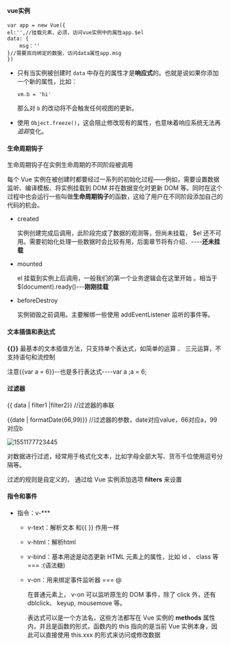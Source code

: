 #### vue实例 

```
var app = new Vue({
el:'',//挂载元素，必须，访问vue实例中的属性app.$el
data: {
    msg：''
}//需要双向绑定的数据，访问data属性app.msg
})
```

- 只有当实例被创建时 `data` 中存在的属性才是**响应式**的。也就是说如果你添加一个新的属性，比如：

  ```
  vm.b = 'hi'
  ```

  那么对 `b` 的改动将不会触发任何视图的更新。

- 使用 `Object.freeze()`，这会阻止修改现有的属性，也意味着响应系统无法再*追踪*变化。

#### 生命周期钩子

生命周期钩子在实例生命周期的不同阶段被调用

每个 Vue 实例在被创建时都要经过一系列的初始化过程——例如，需要设置数据监听、编译模板、将实例挂载到 DOM 并在数据变化时更新 DOM 等。同时在这个过程中也会运行一些叫做**生命周期钩子**的函数，这给了用户在不同阶段添加自己的代码的机会。

- created 

  实例创建完成后调用，此阶段完成了数据的观测等，但尚未挂载， $el 还不可用。需要初始化处理一些数据时会比较有用，后面章节将有介绍．----**还未挂载**

- mounted 

  el 挂载到实例上后调用，一般我们的第一个业务逻辑会在这里开始 。相当于 $(document).ready()---**刚刚挂载**

- beforeDestroy 

  实例销毁之前调用。主要解绑一些使用 addEventListener 监听的事件等。

#### 文本插值和表达式

**{{}}** 最基本的文本插值方法，只支持单个表达式，如简单的运算 、 三元运算，不支持语句和流控制

注意{{var a = 6}}--也是多行表达式----var a ;a = 6;

#### 过滤器

{{ data | filter1 |filter2}}    //过滤器的串联

{{date | formatDate(66,99)}}   //过滤器的参数，date对应value，66对应a，99对应b

![1551177723445](C:\Users\QY\AppData\Roaming\Typora\typora-user-images\1551177723445.png)

 对数据进行过滤，经常用于格式化文本，比如字母全部大写、货币千位使用逗号分隔等。

过滤的规则是自定义的， 通过给 Vue 实例添加选项 **filters** 来设置

#### 指令和事件

- 指令：v-***

  - v-text：解析文本 和{{ }} 作用一样

  - v-­html：解析html

  - v­-bind：基本用途是动态更新 HTML 元素上的属性，比如 id 、
    class 等 === :(语法糖)

  - v-­on：用来绑定事件监听器   === @

    在普通元素上， v-­on 可以监听原生的 DOM 事件，除了 click 外，还有
    dblclick、 keyup, mousemove 等。

    表达式可以是一个方法名，这些方法都写在 Vue 实例的 **methods** 属性内，并且是函数的形式，函数内的 this 指向的是当前 Vue 实例本身，因此可以直接使用 this.xxx 的形式来访问或修改数据







